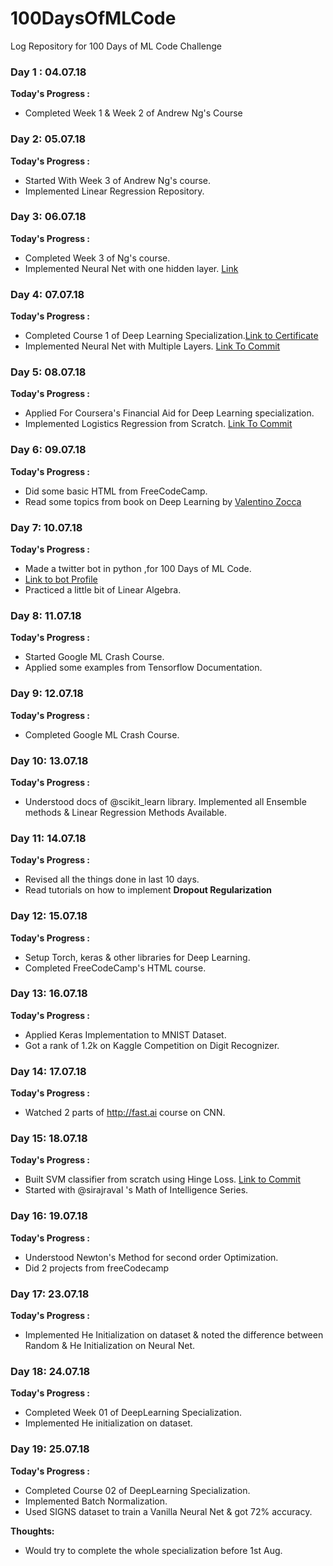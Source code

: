 # 100DaysOfMLCode
Log Repository for 100 Days of ML Code Challenge

### Day 1 : 04.07.18
**Today's Progress :**
* Completed Week 1 & Week 2 of Andrew Ng's Course

### Day 2: 05.07.18
__Today's Progress :__
* Started With Week 3 of Andrew Ng's course.
* Implemented Linear Regression Repository.

### Day 3: 06.07.18
__Today's Progress :__
* Completed Week 3 of Ng's course.
* Implemented Neural Net with one hidden layer. [Link](https://github.com/nikhil-seth/100DaysOfMLCode/commit/a4e2c56acad2f2e7ec80c92341dee5c428796022)


### Day 4: 07.07.18
__Today's Progress :__
* Completed Course 1 of Deep Learning Specialization.[Link to Certificate](https://t.co/f7jHolToXr)
* Implemented Neural Net with Multiple Layers. [Link To Commit](https://github.com/nikhil-seth/100DaysOfMLCode/commit/ab73726be2d1ad8aada9c53c6a7f52d1fa99a7a9)

### Day 5: 08.07.18
__Today's Progress :__
* Applied For Coursera's Financial Aid for Deep Learning specialization.
* Implemented Logistics Regression from Scratch. [Link To Commit](https://t.co/HLBln56lWm)

### Day 6: 09.07.18
__Today's Progress :__
* Did some basic HTML from FreeCodeCamp.
* Read some topics from book on Deep Learning by [Valentino Zocca](https://twitter.com/ItalyHighTech)

### Day 7: 10.07.18
__Today's Progress :__
* Made a twitter bot in python ,for 100 Days of ML Code.
* [Link to bot Profile](https://twitter.com/100DaysOfMLCode)
* Practiced a little bit of Linear Algebra.

### Day 8: 11.07.18
__Today's Progress :__
* Started Google ML Crash Course.
* Applied some examples from Tensorflow Documentation.

### Day 9: 12.07.18
__Today's Progress :__
* Completed Google ML Crash Course.

### Day 10: 13.07.18
__Today's Progress :__
* Understood docs of @scikit_learn library. Implemented all Ensemble methods & Linear Regression Methods Available.

### Day 11: 14.07.18
__Today's Progress :__
* Revised all the things done in last 10 days.
* Read tutorials on how to implement __Dropout Regularization__

### Day 12: 15.07.18
__Today's Progress :__
* Setup Torch, keras & other libraries for Deep Learning.
* Completed FreeCodeCamp's HTML course.

### Day 13: 16.07.18
__Today's Progress :__
* Applied Keras Implementation to MNIST Dataset.
* Got a rank of 1.2k on Kaggle Competition on Digit Recognizer.

### Day 14: 17.07.18
__Today's Progress :__
* Watched 2 parts of http://fast.ai  course on CNN.

### Day 15: 18.07.18
__Today's Progress :__
* Built SVM classifier from scratch using Hinge Loss. [Link to Commit](https://github.com/nikhil-seth/ML-Models-from-scratch/commit/ec65146a1ac308b582035ae7a8b4e2b9bfd37e80)
* Started with @sirajraval 's Math of Intelligence Series.


### Day 16: 19.07.18
__Today's Progress :__
* Understood Newton's Method for second order Optimization.
* Did 2 projects from freeCodecamp

### Day 17: 23.07.18
__Today's Progress :__
* Implemented He Initialization on dataset & noted the difference between Random & He Initialization on Neural Net.

### Day 18: 24.07.18
__Today's Progress :__
* Completed Week 01 of DeepLearning Specialization.
* Implemented He initialization on dataset.


### Day 19: 25.07.18
__Today's Progress :__
* Completed Course 02 of  DeepLearning Specialization.
* Implemented Batch Normalization.
* Used SIGNS dataset to train a Vanilla Neural Net & got 72% accuracy.

__Thoughts:__
*  Would try to complete the whole specialization before 1st Aug.
